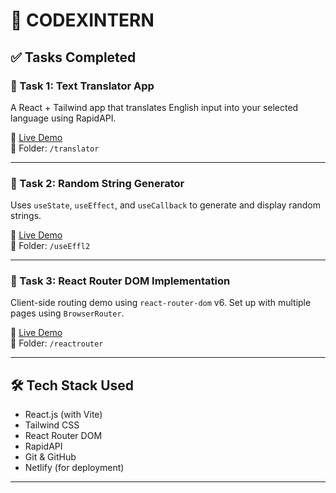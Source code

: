 # 🚀 CODEXINTERN

## ✅ Tasks Completed 

### 🔹 Task 1: Text Translator App  
A React + Tailwind app that translates English input into your selected language using RapidAPI.

🔗 [Live Demo](https://stupendous-stroopwafel-b798fd.netlify.app/)  
📁 Folder: `/translator`

---

### 🔹 Task 2: Random String Generator  
Uses `useState`, `useEffect`, and `useCallback` to generate and display random strings.
  
🔗 [Live Demo](https://melodious-muffin-308166.netlify.app/)  
📁 Folder: `/useEffl2`

---

### 🔹 Task 3: React Router DOM Implementation  
Client-side routing demo using `react-router-dom` v6. Set up with multiple pages using `BrowserRouter`.

🔗 [Live Demo](https://thriving-marigold-752e09.netlify.app/)  
📁 Folder: `/reactrouter`

---

## 🛠️ Tech Stack Used

- React.js (with Vite)
- Tailwind CSS
- React Router DOM
- RapidAPI
- Git & GitHub
- Netlify (for deployment)

---


